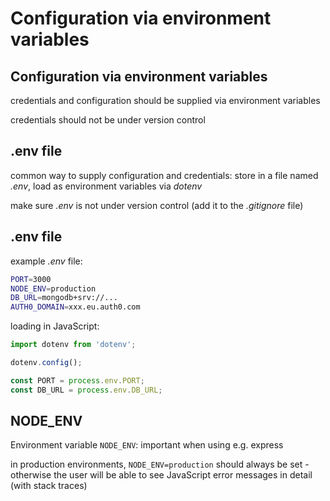 <!--
section duplicated in:
- node-web-development-with-node-and-express
- node-and-mongodb
-->

# Configuration via environment variables

## Configuration via environment variables

credentials and configuration should be supplied via environment variables

credentials should not be under version control

## .env file

common way to supply configuration and credentials: store in a file named _.env_, load as environment variables via _dotenv_

make sure _.env_ is not under version control (add it to the _.gitignore_ file)

## .env file

example _.env_ file:

```bash
PORT=3000
NODE_ENV=production
DB_URL=mongodb+srv://...
AUTH0_DOMAIN=xxx.eu.auth0.com
```

loading in JavaScript:

```js
import dotenv from 'dotenv';

dotenv.config();

const PORT = process.env.PORT;
const DB_URL = process.env.DB_URL;
```

## NODE_ENV

Environment variable `NODE_ENV`: important when using e.g. express

in production environments, `NODE_ENV=production` should always be set - otherwise the user will be able to see JavaScript error messages in detail (with stack traces)
